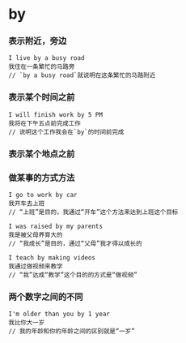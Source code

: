 # by

### 表示附近，旁边

```
I live by a busy road
我住在一条繁忙的马路旁
// `by a busy road`就说明在这条繁忙的马路附近
```

### 表示某个时间之前

```
I will finish work by 5 PM
我将在下午五点前完成工作
// 说明这个工作我会在`by`的时间前完成
```

### 表示某个地点之前

### 做某事的方式方法

```
I go to work by car
我开车去上班
// “上班”是目的，我通过“开车”这个方法来达到上班这个目标

I was raised by my parents
我是被父母养育大的
// “我成长”是目的，通过“父母”我才得以成长的

I teach by making videos
我通过做视频来教学
// “我”达成“教学”这个目的的方式是“做视频”
```

### 两个数字之间的不同

```
I'm older than you by 1 year
我比你大一岁
// 我的年龄和你的年龄之间的区别就是“一岁”
```
